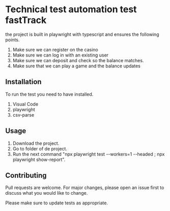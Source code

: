 # Technical test automation test fastTrack

the project is built in playwright with typescript and ensures the following points.

1.	Make sure we can register on the casino
2.	Make sure we can log in with an existing user
3.	Make sure we can deposit and check so the balance matches.
4.	Make sure that we can play a game and the balance updates

## Installation

To run the test you need to have installed.

1.	Visual Code
2.	playwright
3.	csv-parse


## Usage

1. Download the project.
2. Go to folder of de project.
3. Run the next command "npx playwright test --workers=1 --headed ;  npx playwright show-report".

## Contributing

Pull requests are welcome. For major changes, please open an issue first
to discuss what you would like to change.

Please make sure to update tests as appropriate.